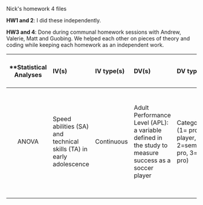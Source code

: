 Nick's homework 4 files

**HW1 and 2**: I did these independently.

**HW3 and 4**: Done during communal homework sessions with Andrew, Valerie, Matt and Guobing. We helped each other on pieces of theory and coding while keeping each homework as an independent work.

| **Statistical Analyses	|  IV(s)  |  IV type(s) |  DV(s)  |  DV type(s)  |  Control Var | Control Var type  | Question to be answered | _H0_ | alpha | link to paper **| 
|:----------:|:----------|:------------|:-------------|:-------------|:------------|:------------- |:------------------|:----:|:-------:|:-------|
ANOVA	| Speed abilities (SA) and technical skills (TA) in early adolescence | Continuous | Adult Performance Level (APL): a variable defined in the study to measure success as a soccer player | Categorical (1= pro player, 2=semi pro, 3=non pro) | Age (above average age when tests taken affects speed and technical scores unfairly) | 	Continuous | Do speed and technical skills in early adolescence predict success as a professional soccer player | H0: Adult APL for adolescents with high SA and TA <= APL for adolescents with low SA and TA. 0.05 | [The influence of speed abilities and technical skills in early adolescence on adult success in soccer: A long-term prospective analysis](http://journals.plos.org/plosone/article?id=10.1371/journal.pone.0182211#pone-0182211-g002) |
  |||||||||
